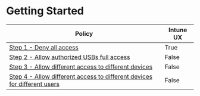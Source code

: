 # Getting Started

| Policy | Intune UX |
|--------|-----------|
| [ Step 1 - Deny all access ]( deny_all_rules.md) | True |
| [ Step 2 - Allow authorized USBs full access ]( allow_authorized_usb_rules.md) | False |
| [ Step 3 - Allow different access to different devices ]( allow_different_access_to_different_rules.md) | False |
| [ Step 4 - Allow different access to different devices for different users ]( allow_different_access_to_different_users_rules.md) | False |
